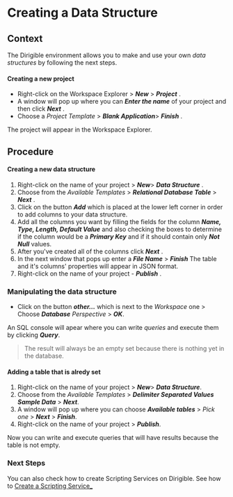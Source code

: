 # Creating a Data Structure

## **Context**

The Dirigible environment allows you to make and use your own *data structures* by following the next steps.


 #### **Creating a new project**

 * Right-click on the Workspace Explorer > __*New*__ > __*Project*__ .
 * A window will pop up where you can _**Enter the name**_ of your project and then click  __*Next*__ .
 * Choose a *Project Template* > __*Blank Application*__> __*Finish*__ .

The project will appear in the Workspace Explorer.

## **Procedure**

 #### **Creating a new data structure**

 1. Right-click on the name of your project > __*New*__> __*Data Structure*__ .
 2. Choose from the *Available Templates* > __*Relational Database Table*__ > __*Next*__ .
 3. Click on the button __*Add*__ which is placed at the lower left corner in order to add columns to your data structure.
 4. Add all the columns you want by filling the fields for the column __*Name, Type, Length, Default Value*__ and also checking the boxes to determine if the column would be a __*Primary Key*__ and if it should contain only __*Not Null*__ values. 
 5. After you've created all of the columns click __*Next*__ .
 6. In the next window that pops up enter a __*File Name*__ > __*Finish*__  The table and it's columns' properties will appear in JSON format.
 7. Right-click on the name of your project - __*Publish*__ .

### **Manipulating the data structure**

 * Click on the button __*other...*__ which is next to the *Workspace* one > Choose __*Database*__  *Perspective* >  __*OK*__. 
 
 An SQL console will apear where you can write *queries* and execute them by clicking __*Query*__. 
 >The result will always be an empty set because there is nothing yet in the database.

#### **Adding a table that is alredy set**
 
  1.  Right-click on the name of your project > __*New*__> __*Data Structure*__.
  2. Choose from the *Available Templates* > __*Delimiter Separated Values Sample Data*__ > __*Next*__.
  3. A window will pop up where you can choose __*Available tables*__ > *Pick one* > __*Next*__ > __*Finish*__.
  4. Right-click on the name of your project > __*Publish*__.

 Now you can write and execute queries that will have results because the table is not empty.

### **Next Steps**
 You can also check how to create Scripting Services on Dirigible. See how to [Create a Scripting Service_][1]

[1]: https://github.com/dirigiblelabs/curriculum/tree/master/TeodoraBancheva/WrittenDocumentation/ScriptingServices.md
